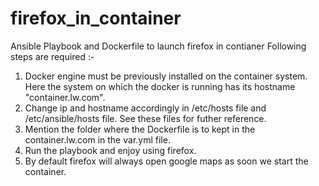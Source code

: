 # firefox_in_container
Ansible Playbook and Dockerfile to launch firefox in contianer
Following steps are required :-
1) Docker engine must be previously installed on the container system. Here the system on which the docker is running has its hostname "container.lw.com". 
2) Change ip and hostname accordingly in /etc/hosts file and /etc/ansible/hosts file. See these files for futher reference.
3) Mention the folder where the Dockerfile is to kept in the container.lw.com in the var.yml file.
4) Run the playbook and enjoy using firefox.
5) By default firefox will always open google maps as soon we start the container.


